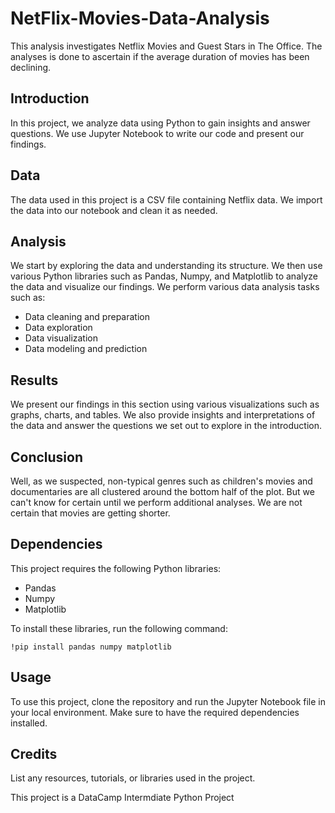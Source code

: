 # NetFlix-Movies-Data-Analysis

This analysis investigates Netflix Movies and Guest Stars in The Office. The analyses is done to ascertain if the average duration of movies has been declining.

## Introduction

In this project, we analyze data using Python to gain insights and answer questions. We use Jupyter Notebook to write our code and present our findings.

## Data

The data used in this project is a CSV file containing Netflix data. We import the data into our notebook and clean it as needed.

## Analysis

We start by exploring the data and understanding its structure. We then use various Python libraries such as Pandas, Numpy, and Matplotlib to analyze the data and visualize our findings. We perform various data analysis tasks such as:

- Data cleaning and preparation
- Data exploration
- Data visualization
- Data modeling and prediction

## Results

We present our findings in this section using various visualizations such as graphs, charts, and tables. We also provide insights and interpretations of the data and answer the questions we set out to explore in the introduction.

## Conclusion

Well, as we suspected, non-typical genres such as children's movies and documentaries are all clustered around the bottom half of the plot. But we can't know for certain until we perform additional analyses. We are not certain that movies are getting shorter.

## Dependencies

This project requires the following Python libraries:

- Pandas
- Numpy
- Matplotlib

To install these libraries, run the following command:

```
!pip install pandas numpy matplotlib
```

## Usage

To use this project, clone the repository and run the Jupyter Notebook file in your local environment. Make sure to have the required dependencies installed.

## Credits

List any resources, tutorials, or libraries used in the project.

This project is a DataCamp Intermdiate Python Project
